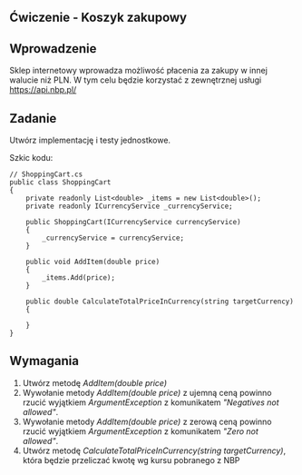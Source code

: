 ## Ćwiczenie - Koszyk zakupowy

## Wprowadzenie

Sklep internetowy wprowadza możliwość płacenia za zakupy w innej walucie niż PLN. W tym celu będzie korzystać z zewnętrznej usługi https://api.nbp.pl/

## Zadanie

Utwórz implementację i testy jednostkowe.

Szkic kodu:
```
// ShoppingCart.cs
public class ShoppingCart
{
    private readonly List<double> _items = new List<double>();
	private readonly ICurrencyService _currencyService;

    public ShoppingCart(ICurrencyService currencyService)
    {
        _currencyService = currencyService;
    }
    
	public void AddItem(double price)
    {
        _items.Add(price);
    }

    public double CalculateTotalPriceInCurrency(string targetCurrency)
    {
        
    }
}
```

## Wymagania

1. Utwórz metodę _AddItem(double price)_
2. Wywołanie metody _AddItem(double price)_ z ujemną ceną powinno rzucić wyjątkiem _ArgumentException_ z komunikatem _"Negatives not allowed"_.
3. Wywołanie metody _AddItem(double price)_ z zerową ceną powinno rzucić wyjątkiem _ArgumentException_ z komunikatem _"Zero not allowed"_.
4. Utwórz metodę _CalculateTotalPriceInCurrency(string targetCurrency)_, która będzie przeliczać kwotę wg kursu pobranego z NBP
